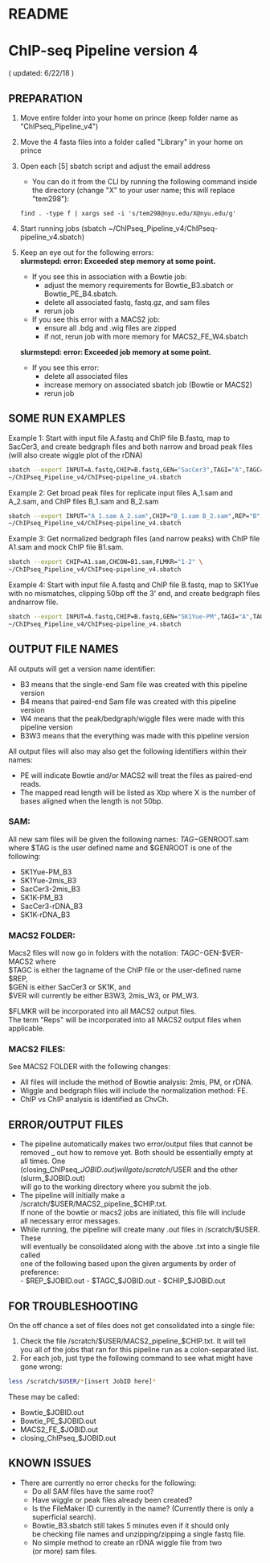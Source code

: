 # README
# ChIP-seq Pipeline version 4
( updated: 6/22/18 )

## PREPARATION
1. Move entire folder into your home on prince (keep folder name as
   "ChIPseq_Pipeline_v4")
2. Move the 4 fasta files into a folder called "Library" in your home on prince
3. Open each [5] sbatch script and adjust the email address
    * You can do it from the CLI by running the following command inside
the directory (change "X" to your user name; this will replace "tem298"):

    `find . -type f | xargs sed -i 's/tem298@nyu.edu/X@nyu.edu/g'`

4. Start running jobs (sbatch ~/ChIPseq_Pipeline_v4/ChIPseq-pipeline_v4.sbatch)
5. Keep an eye out for the following errors:  
   **slurmstepd: error: Exceeded step memory at some point.**  
   - If you see this in association with a Bowtie job:    
     - adjust the memory requirements for Bowtie_B3.sbatch or Bowtie_PE_B4.sbatch.  
     - delete all associated fastq, fastq.gz, and sam files   
     - rerun job  
   - If you see this error with a MACS2 job:  
     - ensure all .bdg and .wig files are zipped    
     - if not, rerun job with more memory for MACS2_FE_W4.sbatch

   **slurmstepd: error: Exceeded job memory at some point.**  
   - If you see this error:  
     - delete all associated files   
     - increase memory on associated sbatch job (Bowtie or MACS2)   
     - rerun job

## SOME RUN EXAMPLES
Example 1: Start with input file A.fastq and ChIP file B.fastq, map to SacCer3, 
and create bedgraph files and both narrow and broad peak files 
(will also create wiggle plot of the rDNA)
```Bash
sbatch --export INPUT=A.fastq,CHIP=B.fastq,GEN="SacCer3",TAGI="A",TAGC="B",PEAK="BOTH" \ 
~/ChIPseq_Pipeline_v4/ChIPseq-pipeline_v4.sbatch
```

Example 2: Get broad peak files for replicate input files A_1.sam and A_2.sam, and
ChIP files B_1.sam and B_2.sam
```Bash
sbatch --export INPUT="A_1.sam A_2.sam",CHIP="B_1.sam B_2.sam",REP="B",FLMKR="1-3",PEAK="BROAD",BDG="F" \
~/ChIPseq_Pipeline_v4/ChIPseq-pipeline_v4.sbatch
```

Example 3: Get normalized bedgraph files (and narrow peaks) with ChIP
file A1.sam and mock ChIP file B1.sam. 
```Bash
sbatch --export CHIP=A1.sam,CHCON=B1.sam,FLMKR="1-2" \
~/ChIPseq_Pipeline_v4/ChIPseq-pipeline_v4.sbatch
```

Example 4: Start with input file A.fastq and ChIP file B.fastq, map to
SK1Yue with no mismatches, clipping 50bp off the 3' end, and create
bedgraph files andnarrow file.
```Bash
sbatch --export INPUT=A.fastq,CHIP=B.fastq,GEN="SK1Yue-PM",TAGI="A",TAGC="B",CLIP3P=50 \ 
~/ChIPseq_Pipeline_v4/ChIPseq-pipeline_v4.sbatch
```

## OUTPUT FILE NAMES
All outputs will get a version name identifier:
  - B3 means that the single-end Sam file was created with this pipeline version
  - B4 means that paired-end Sam file was created with this pipeline version
  - W4 means that the peak/bedgraph/wiggle files were made with this pipeline version
  - B3W3 means that the everything was made with this pipeline version
  
All output files will also may also get the following identifiers
within their names:
  - PE will indicate Bowtie and/or MACS2 will treat the files as
  paired-end reads.
  - The mapped read length will be listed as Xbp where X is the
    number of bases aligned when the length is not 50bp.

### SAM:
All new sam files will be given the following names: $TAG-$GENROOT.sam
where $TAG is the user defined name and $GENROOT is one of the following:
  - SK1Yue-PM_B3
  - SK1Yue-2mis_B3
  - SacCer3-2mis_B3
  - SK1K-PM_B3
  - SacCer3-rDNA_B3
  - SK1K-rDNA_B3

### MACS2 FOLDER:
Macs2 files will now go in folders with the notation: $TAGC-$GEN-$VER-MACS2 where  
  $TAGC is either the tagname of the ChIP file or the user-defined name $REP,  
  $GEN is either SacCer3 or SK1K, and  
  $VER will currently be either B3W3, 2mis_W3, or PM_W3.

$FLMKR will be incorporated into all MACS2 output files.  
The term "Reps" will be incorporated into all MACS2 output files when applicable.

### MACS2 FILES:
See MACS2 FOLDER with the following changes:
  - All files will include the method of Bowtie analysis: 2mis, PM, or rDNA.
  - Wiggle and bedgraph files will include the normalization method: FE.
  - ChIP vs ChIP analysis is identified as ChvCh.

## ERROR/OUTPUT FILES
- The pipeline automatically makes two error/output files that cannot be removed _
  out how to remove yet. Both should be essentially empty at all times. One   
  (closing_ChIPseq_$JOBID.out) will go to /scratch/$USER and the other (slurm_$JOBID.out)  
  will go to the working directory where you submit the job.  
- The pipeline will initially make a /scratch/$USER/MACS2_pipeline_$CHIP.txt.  
  If none of the bowtie or macs2 jobs are initiated, this file will include  
  all necessary error messages.
- While running, the pipeline will create many .out files in /scratch/$USER. These   
  will eventually be consolidated along with the above .txt into a single file called  
  one of the following based upon the given arguments by order of preference:  
       - $REP_$JOBID.out
       - $TAGC_$JOBID.out
       - $CHIP_$JOBID.out

## FOR TROUBLESHOOTING
On the off chance a set of files does not get consolidated into a single file:
1) Check the file /scratch/$USER/MACS2_pipeline_$CHIP.txt. It will tell   
   you all of the jobs that ran for this pipeline run as a colon-separated list.
2) For each job, just type the following command to see what might have gone wrong: 
```Bash
less /scratch/$USER/*[insert JobID here]* 
```  
 These may be called:  
   - Bowtie_$JOBID.out
   - Bowtie_PE_$JOBID.out
   - MACS2_FE_$JOBID.out  
   - closing_ChIPseq_$JOBID.out  

## KNOWN ISSUES
- There are currently no error checks for the following:
  - Do all SAM files have the same root?
  - Have wiggle or peak files already been created?
  - Is the FileMaker ID currently in the name? (Currently there is only a   
    superficial search).
  - Bowtie_B3.sbatch still takes 5 minutes even if it should only  
    be checking file names and unzipping/zipping a single fastq file.
  - No simple method to create an rDNA wiggle file from two  
       (or more) sam files.
